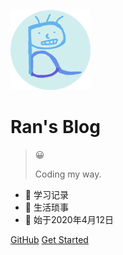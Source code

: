 ![logo](_media/favicon.png)

# Ran's Blog

> 😀
>
> Coding my way.

* 📖 学习记录
* 👀 生活琐事
* 🧡 始于2020年4月12日

[GitHub](https://github.com/wenyuanw)
[Get Started](README.md)